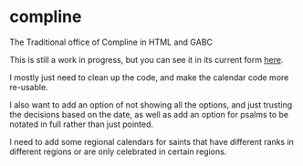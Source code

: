 compline
========

The Traditional office of Compline in HTML and GABC

This is still a work in progress, but you can see it in its current form [here](http://bbloomf.github.io/compline/).

I mostly just need to clean up the code, and make the calendar code more re-usable.

I also want to add an option of not showing all the options, and just trusting the decisions based on the date, as well as add an option for psalms to be notated in full rather than just pointed.

I need to add some regional calendars for saints that have different ranks in different regions or are only celebrated in certain regions.